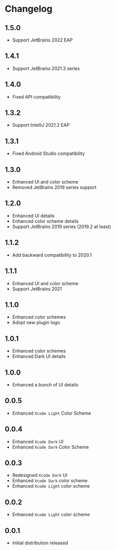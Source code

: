 # Changelog

## 1.5.0

- Support JetBrains 2022 EAP

## 1.4.1

- Support JetBrains 2021.3 series

## 1.4.0

- Fixed API compatibility

## 1.3.2

- Support IntelliJ 2021.2 EAP

## 1.3.1

- Fixed Android Studio compatibility

## 1.3.0

- Enhanced UI and color scheme
- Removed JetBrains 2019 series support

## 1.2.0

- Enhanced UI details
- Enhanced color scheme details
- Support JetBrains 2019 series (2019.2 at least)

## 1.1.2

- Add backward compatibility to 2020.1

## 1.1.1

- Enhanced UI and color scheme
- Support JetBrains 2021

## 1.1.0

- Enhanced color schemes
- Adopt new plugin logo

## 1.0.1

- Enhanced color schemes
- Enhanced Dark UI details

## 1.0.0

- Enhanced a bunch of UI details

## 0.0.5

- Enhanced `Xcode Light` Color Scheme

## 0.0.4

- Enhanced `Xcode Dark` UI
- Enhanced `Xcode Dark` Color Scheme

## 0.0.3

- Redesigned `Xcode Dark` UI
- Enhanced `Xcode Dark` color scheme
- Enhanced `Xcode Light` color scheme

## 0.0.2

- Enhanced `Xcode Light` color scheme

## 0.0.1

- Initial distribution released
